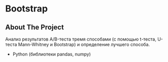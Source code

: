 # Bootstrap
## About The Project
Анализ результатов A/B-теста тремя способами (с помощью t-теста, U-теста Mann-Whitney и Bootstrap) и определение лучшего способа.

* Python (библиотеки  pandas, numpy)
